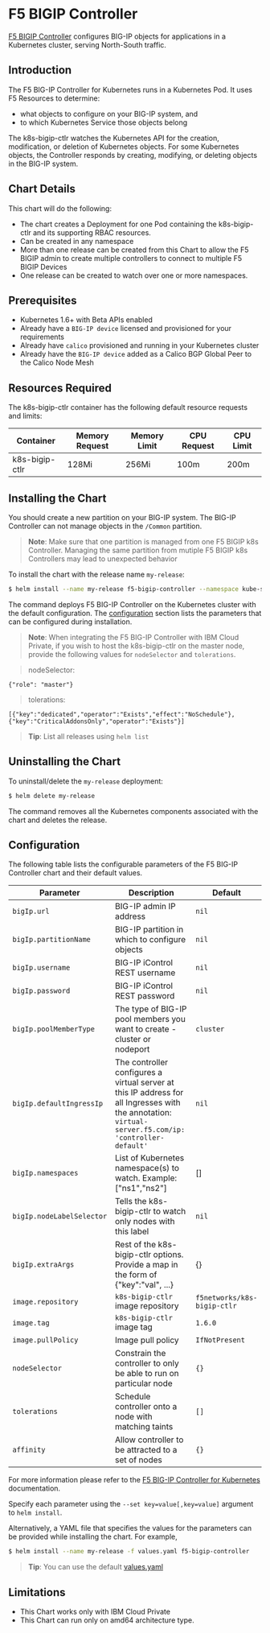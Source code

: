 # F5 BIGIP Controller

[F5 BIGIP Controller](http://clouddocs.f5.com/containers/v2/kubernetes/) configures BIG-IP objects for applications in a Kubernetes cluster, serving North-South traffic.	

## Introduction

The F5 BIG-IP Controller for Kubernetes runs in a Kubernetes Pod. It uses F5 Resources to determine:
- what objects to configure on your BIG-IP system, and
- to which Kubernetes Service those objects belong

The k8s-bigip-ctlr watches the Kubernetes API for the creation, modification, or deletion of Kubernetes objects. For some Kubernetes objects, the Controller responds by creating, modifying, or deleting objects in the BIG-IP system.

## Chart Details

This chart will do the following:

* The chart creates a Deployment for one Pod containing the k8s-bigip-ctlr and its supporting RBAC resources.
* Can be created in any namespace
* More than one release can be created from this Chart to allow the F5 BIGIP admin to create multiple controllers to connect to multiple F5 BIGIP Devices
* One release can be created to watch over one or more namespaces.

## Prerequisites

- Kubernetes 1.6+ with Beta APIs enabled
- Already have a `BIG-IP device` licensed and provisioned for your requirements
- Already have `calico` provisioned and running in your Kubernetes cluster
- Already have the `BIG-IP device` added as a Calico BGP Global Peer to the Calico Node Mesh

## Resources Required

The k8s-bigip-ctlr container has the following default resource requests and limits:

| Container                  | Memory Request        | Memory Limit          | CPU Request           | CPU Limit             |
| -----------------------    | ------------------    | ------------------    | ------------------    | ------------------    |
| k8s-bigip-ctlr             | 128Mi                 | 256Mi                 | 100m                  | 200m                  |

## Installing the Chart

You should create a new partition on your BIG-IP system. The BIG-IP Controller can not manage objects in the `/Common` partition.

> **Note**: Make sure that one partition is managed from one F5 BIGIP k8s Controller. Managing the same partition from mutiple F5 BIGIP k8s Controllers may lead to unexpected behavior

To install the chart with the release name `my-release`:

```bash
$ helm install --name my-release f5-bigip-controller --namespace kube-system --set bigIp.url=1.2.3.4 --set bigIp.partitionName=myPartition --set bigIp.username=admin --set bigIp.password=password
```

The command deploys F5 BIG-IP Controller on the Kubernetes cluster with the default configuration. The [configuration](#configuration) section lists the parameters that can be configured during installation.

> **Note**: When integrating the F5 BIG-IP Controller with IBM Cloud Private, if you wish to host the k8s-bigip-ctlr on the master node, provide the following values for `nodeSelector` and `tolerations`.

> nodeSelector: 
```
{"role": "master"}
```
> tolerations: 
```
[{"key":"dedicated","operator":"Exists","effect":"NoSchedule"},{"key":"CriticalAddonsOnly","operator":"Exists"}]
```


> **Tip**: List all releases using `helm list`

## Uninstalling the Chart

To uninstall/delete the `my-release` deployment:

```bash
$ helm delete my-release
```

The command removes all the Kubernetes components associated with the chart and deletes the release.

## Configuration

The following table lists the configurable parameters of the F5 BIG-IP Controller chart and their default values.

|          Parameter           |                Description                 |                   Default                   |
| ---------------------------- | ------------------------------------------ | ------------------------------------------- |
| `bigIp.url`                  | BIG-IP admin IP address			        | `nil`						                  |
| `bigIp.partitionName`        | BIG-IP partition in which to configure objects| `nil`                          		  |
| `bigIp.username`             | BIG-IP iControl REST username  			| `nil`                                       |
| `bigIp.password`             | BIG-IP iControl REST password   			| `nil`                                       |
| `bigIp.poolMemberType`       | The type of BIG-IP pool members you want to create - cluster or nodeport | `cluster`	|
| `bigIp.defaultIngressIp`     | The controller configures a virtual server at this IP address for all Ingresses with the annotation: `virtual-server.f5.com/ip: 'controller-default'`| `nil`|
| `bigIp.namespaces`           | List of Kubernetes namespace(s) to watch. Example: ["ns1","ns2"] 		| []				|
| `bigIp.nodeLabelSelector`    | Tells the k8s-bigip-ctlr to watch only nodes with this label | `nil`			|
| `bigIp.extraArgs`            | Rest of the k8s-bigip-ctlr options. Provide a map in the form of {"key":"val", ...}	| {}	|
| `image.repository`           | `k8s-bigip-ctlr` image repository  		    | `f5networks/k8s-bigip-ctlr`                         |
| `image.tag`                  | `k8s-bigip-ctlr` image tag  		    | `1.6.0`                                    |
| `image.pullPolicy`           | Image pull policy                          | `IfNotPresent`                              |
| `nodeSelector`       	       | Constrain the controller to only be able to run on particular node| `{}`                              |
| `tolerations`                | Schedule controller onto a node with matching taints| `[]`                                      |
| `affinity	`		           | Allow controller to be attracted to a set of nodes| `{}`                          |

For more information please refer to the [F5 BIG-IP Controller for Kubernetes](http://clouddocs.f5.com/products/connectors/k8s-bigip-ctlr/v1.4/)  documentation.

Specify each parameter using the `--set key=value[,key=value]` argument to `helm install`.

Alternatively, a YAML file that specifies the values for the parameters can be provided while installing the chart. For example,

```bash
$ helm install --name my-release -f values.yaml f5-bigip-controller
```

> **Tip**: You can use the default [values.yaml](values.yaml)

## Limitations

* This Chart works only with IBM Cloud Private
* This Chart can run only on amd64 architecture type.
